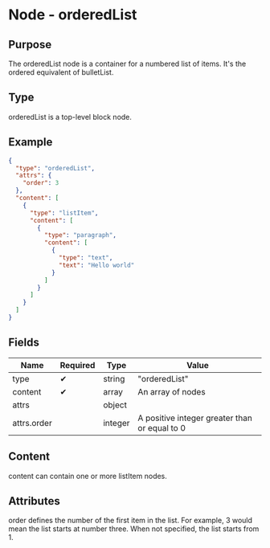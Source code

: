 # Node - orderedList

## Purpose

The orderedList node is a container for a numbered list of items. It's the ordered equivalent of bulletList.

## Type

orderedList is a top-level block node.

## Example

```json
{
  "type": "orderedList",
  "attrs": {
    "order": 3
  },
  "content": [
    {
      "type": "listItem",
      "content": [
        {
          "type": "paragraph",
          "content": [
            {
              "type": "text",
              "text": "Hello world"
            }
          ]
        }
      ]
    }
  ]
}
```

## Fields

| Name | Required | Type | Value |
| --- | --- | --- | --- |
| type | ✔ | string | "orderedList" |
| content | ✔ | array | An array of nodes |
| attrs | | object | |
| attrs.order | | integer | A positive integer greater than or equal to 0 |

## Content

content can contain one or more listItem nodes.

## Attributes

order defines the number of the first item in the list. For example, 3 would mean the list starts at number three. When not specified, the list starts from 1.